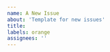 ```yaml
---
name: A New Issue
about: 'Template for new issues'
title: 
labels: orange 
assignees: ''
---
```


<!-- 
Use this space to describe the issue.
If you have potential solution add it as a comment to the issue thread.
-->